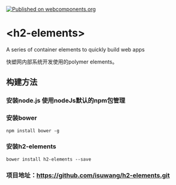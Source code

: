[![Published on webcomponents.org](https://img.shields.io/badge/webcomponents.org-published-blue.svg)](https://www.webcomponents.org/element/isuwang/h2-elements)
# \<h2-elements\>
A series of container elements to quickly build web apps

快塑网内部系统开发使用的polymer elements。

## 构建方法
### 安装node.js 使用nodeJs默认的npm包管理
### 安装bower
```
npm install bower -g
```
### 安装h2-elements
```
bower install h2-elements --save
```
### 项目地址：https://github.com/isuwang/h2-elements.git
